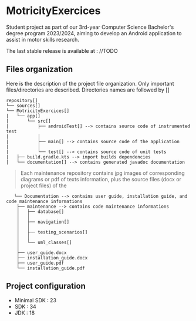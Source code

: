 
# MotricityExercices

Student project as part of our 3rd-year Computer Science Bachelor's degree program 2023/2024, aiming to develop an Android application to assist in motor skills research.

The last stable release is available at : //TODO

## Files organization

Here is the description of the project file organization. Only important files/directories are described.
Directories names are followed by []

	repository[]
	└── sources[]
    └── MotricityExercices[]
    |   └── app[]
    |       └── src[]
    |           ├── androidTest[] --> contains source code of instrumented test
    |           │
    |           ├── main[] --> contains source code of the application
    |           │
    |           └── test[] --> contains source code of unit tests 
    |   ├── build.gradle.kts --> import builds dependencies
    |   └── documentation[] --> contains generated javadoc documentation

>Each maintenance repository contains jpg images of corresponding diagrams or pdf of texts information, plus the source files (docx or project files) of the

	   └── Documentation --> contains user guide, installation guide, and code maintenance informations
        ├── maintenance --> contains code maintenance informations
        │   ├── database[]
        │   │           
        │   ├── navigation[]
        │   │   
        │   ├── testing_scenarios[]
        │   │
        │   └── uml_classes[]
        │
        ├── user_guide.docx
        ├── installation_guide.docx
        ├── user_guide.pdf 
        └── installation_guide.pdf


## Project configuration

-  Minimal SDK : 23
- SDK : 34
- JDK : 18


